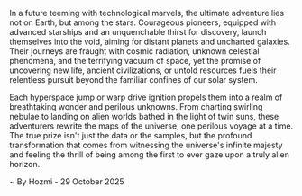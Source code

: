 
In a future teeming with technological marvels, the ultimate adventure lies not on Earth, but among the stars. Courageous pioneers, equipped with advanced starships and an unquenchable thirst for discovery, launch themselves into the void, aiming for distant planets and uncharted galaxies. Their journeys are fraught with cosmic radiation, unknown celestial phenomena, and the terrifying vacuum of space, yet the promise of uncovering new life, ancient civilizations, or untold resources fuels their relentless pursuit beyond the familiar confines of our solar system.

Each hyperspace jump or warp drive ignition propels them into a realm of breathtaking wonder and perilous unknowns. From charting swirling nebulae to landing on alien worlds bathed in the light of twin suns, these adventurers rewrite the maps of the universe, one perilous voyage at a time. The true prize isn't just the data or the samples, but the profound transformation that comes from witnessing the universe's infinite majesty and feeling the thrill of being among the first to ever gaze upon a truly alien horizon.

~ By Hozmi - 29 October 2025
